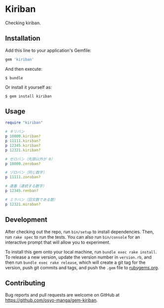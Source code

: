 # Kiriban

Checking kiriban.

## Installation

Add this line to your application's Gemfile:

```ruby
gem 'kiriban'
```

And then execute:

    $ bundle

Or install it yourself as:

    $ gem install kiriban

## Usage

```ruby
require "kiriban"

# キリバン
p 10000.kiriban?
p 11111.kiriban?
p 12345.kiriban?
p 12321.kiriban?

# ゼロバン（先頭以外が 0）
p 10000.zeroban?

# ゾロバン（同じ数字）
p 11111.zoroban?

# 連番（連続する数字）
p 12345.renban?

# ミラバン（回文数である数）
p 12321.miraban?
```

## Development

After checking out the repo, run `bin/setup` to install dependencies. Then, run `rake spec` to run the tests. You can also run `bin/console` for an interactive prompt that will allow you to experiment.

To install this gem onto your local machine, run `bundle exec rake install`. To release a new version, update the version number in `version.rb`, and then run `bundle exec rake release`, which will create a git tag for the version, push git commits and tags, and push the `.gem` file to [rubygems.org](https://rubygems.org).

## Contributing

Bug reports and pull requests are welcome on GitHub at https://github.com/osyo-manga/gem-kiriban.

